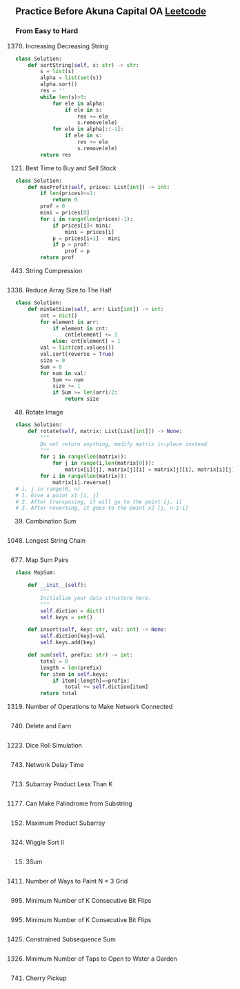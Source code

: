 ## Practice Before Akuna Capital OA [Leetcode](https://leetcode.com/company/akuna-capital/)
### From Easy to Hard

1370. Increasing Decreasing String
```python
class Solution:
    def sortString(self, s: str) -> str:
        s = list(s)
        alpha = list(set(s))
        alpha.sort()
        res = ''
        while len(s)>0:
            for ele in alpha:
                if ele in s:
                    res += ele
                    s.remove(ele)
            for ele in alpha[::-1]:
                if ele in s:
                    res += ele
                    s.remove(ele)
        return res
```

121. Best Time to Buy and Sell Stock
```python
class Solution:
    def maxProfit(self, prices: List[int]) -> int:
        if len(prices)<=1:
            return 0
        prof = 0
        mini = prices[0]
        for i in range(len(prices)-1):
            if prices[i]< mini:
                mini = prices[i]
            p = prices[i+1] - mini
            if p > prof:
                prof = p
        return prof
```

443. String Compression
```python

```

1338. Reduce Array Size to The Half
```python
class Solution:
    def minSetSize(self, arr: List[int]) -> int:
        cnt = dict()
        for element in arr:
            if element in cnt:
                cnt[element] += 1
            else: cnt[element] = 1
        val = list(cnt.values())
        val.sort(reverse = True)
        size = 0
        Sum = 0
        for num in val:
            Sum += num
            size += 1
            if Sum >= len(arr)/2:
                return size
```

48. Rotate Image
```python
class Solution:
    def rotate(self, matrix: List[List[int]]) -> None:
        """
        Do not return anything, modify matrix in-place instead.
        """
        for i in range(len(matrix)):
            for j in range(i,len(matrix[0])):
                matrix[i][j], matrix[j][i] = matrix[j][i], matrix[i][j]
        for i in range(len(matrix)):
            matrix[i].reverse()
# i, j in range(0, n)
# 1. Give a point x1 [i, j]
# 2. After transposing, it will go to the point [j, i]
# 3. After reversing, it goes to the point x2 [j, n-1-i]
```

39. Combination Sum
```python

```

1048. Longest String Chain
```python

```

677. Map Sum Pairs
```python
class MapSum:

    def __init__(self):
        """
        Initialize your data structure here.
        """
        self.diction = dict()
        self.keys = set()

    def insert(self, key: str, val: int) -> None:
        self.diction[key]=val
        self.keys.add(key)

    def sum(self, prefix: str) -> int:
        total = 0
        length = len(prefix)
        for item in self.keys:
            if item[:length]==prefix:
                total += self.diction[item]
        return total
```

1319. Number of Operations to Make Network Connected
```python

```

740. Delete and Earn
```python

```

1223. Dice Roll Simulation
```python

```

743. Network Delay Time
```python

```

713. Subarray Product Less Than K
```python

```

1177. Can Make Palindrome from Substring
```python

```

152. Maximum Product Subarray
```python

```

324. Wiggle Sort II
```python

```

15. 3Sum
```python

```

1411. Number of Ways to Paint N × 3 Grid
```python

```

995. Minimum Number of K Consecutive Bit Flips
```python

```

995. Minimum Number of K Consecutive Bit Flips
```python

```

1425. Constrained Subsequence Sum
```python

```

1326. Minimum Number of Taps to Open to Water a Garden
```python

```

741. Cherry Pickup
```python

```

